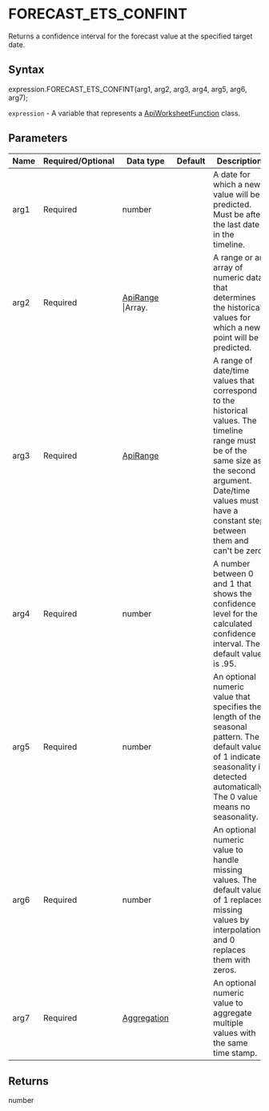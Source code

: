 # FORECAST_ETS_CONFINT

Returns a confidence interval for the forecast value at the specified target date.

## Syntax

expression.FORECAST_ETS_CONFINT(arg1, arg2, arg3, arg4, arg5, arg6, arg7);

`expression` - A variable that represents a [ApiWorksheetFunction](../ApiWorksheetFunction.md) class.

## Parameters

| **Name** | **Required/Optional** | **Data type** | **Default** | **Description** |
| ------------- | ------------- | ------------- | ------------- | ------------- |
| arg1 | Required | number |  | A date for which a new value will be predicted. Must be after the last date in the timeline. |
| arg2 | Required | [ApiRange](../../ApiRange/ApiRange.md) &#124;Array.<number> |  | A range or an array of numeric data that determines the historical values for which a new point will be predicted. |
| arg3 | Required | [ApiRange](../../ApiRange/ApiRange.md) |  | A range of date/time values that correspond to the historical values. The timeline range must be of the same size as the second argument. Date/time values must have a constant step between them and can't be zero. |
| arg4 | Required | number |  | A number between 0 and 1 that shows the confidence level for the calculated confidence interval. The default value is .95. |
| arg5 | Required | number |  | An optional numeric value that specifies the length of the seasonal pattern. The default value of 1 indicates seasonality is detected automatically. The 0 value means no seasonality. |
| arg6 | Required | number |  | An optional numeric value to handle missing values. The default value of 1 replaces missing values by interpolation, and 0 replaces them with zeros. |
| arg7 | Required | [Aggregation](../../Enumeration/Aggregation.md) |  | An optional numeric value to aggregate multiple values with the same time stamp. |

## Returns

number